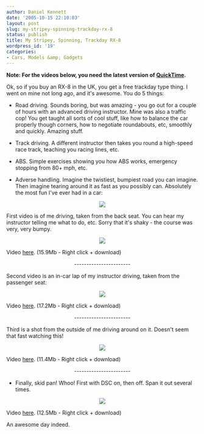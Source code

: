 ```yaml
---
author: Daniel Kennett
date: '2005-10-15 22:10:03'
layout: post
slug: my-stripey-spinning-trackday-rx-8
status: publish
title: My Stripey, Spinning, Trackday RX-8
wordpress_id: '19'
categories:
- Cars, Models &amp; Gadgets
---
```


<b>Note: For the videos below, you need the latest version of <a href="http://www.apple.com/quicktime/download/">QuickTime</a>. </b>

Ok, so if you buy an RX-8 in the UK, you get a free trackday type thing. I went on mine not long ago, and it's awesome. You do 5 things:

- Road driving. Sounds boring, but was amazing - you go out for a couple of hours with an advanced driving instructor. Mine was also a traffic cop! You get taught all sorts of cool stuff, like how to balance the car properly though corners, how to negotiate roundabouts, etc, smoothly and quickly. Amazing stuff.

- Track driving. A different instructor then takes you round a high-speed race track, teaching you racing lines, etc. 

- ABS. Simple exercises showing you how ABS works, emergency stopping from 80+ mph, etc. 

- Adverse handling. Imagine the twistiest, bumpiest road you can imagine. Then imagine tearing around it as fast as you possibly can. Absolutely the most fun I've ever had in a car: 

<center><img src="http://ikennd.ac/pictures/prodrive/adv_outside.jpg"/></center>

First video is of me driving, taken from the back seat. You can hear my instructor telling me what to do, etc. Sorry that it's shaky - the course was very, very bumpy. 

<center><img src="http://ikennd.ac/pictures/prodrive/adv_inside.jpg"/></center>

Video <a href="http://ikennd.ac/pictures/prodrive/RX8-ADV_me.mp4">here</a>. (15.9Mb - Right click + download)

<center>-----------------------</center>

Second video is an in-car lap of my instructor driving, taken from the passenger seat: 

<center><img src="http://ikennd.ac/pictures/prodrive/adv_inside2.jpg"/></center>

Video <a href="http://ikennd.ac/pictures/prodrive/RX8-ADV_ins.mp4">here</a>. (17.2Mb - Right click + download)

<center>-----------------------</center>

Third is a shot from the outside of me driving around on it. Doesn't seem that fast watching this! 

<center><img src="http://ikennd.ac/pictures/prodrive/adv_outside2.jpg"/></center>

Video <a href="http://ikennd.ac/pictures/prodrive/RX8-ADV_outside.mp4">here</a>. (11.4Mb - Right click + download)

<center>-----------------------</center>

- Finally, skid pan! Whoo! First with DSC on, then off. Span it out several times. 

<center><img src="http://ikennd.ac/pictures/prodrive/skid.jpg"/></center>

Video <a href="http://ikennd.ac/pictures/prodrive/RX8-TCS.mp4">here</a>. (12.5Mb - Right click + download)

An awesome day indeed. 